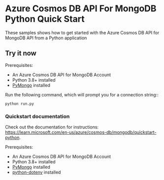 # Azure Cosmos DB API For MongoDB Python Quick Start

These samples shows how to get started with the Azure Cosmos DB API for MongoDB API from a Python application

## Try it now

Prerequisites:

- An Azure Cosmos DB API for MongoDB Account
- Python 3.8+ installed
- [PyMongo](https://www.mongodb.com/docs/drivers/pymongo/) installed

Run the following command, which will prompt you for a connection string::

```python
python run.py
```

### Quickstart documentation

Check out the documentation for instructions: https://learn.microsoft.com/en-us/azure/cosmos-db/mongodb/quickstart-python.

Prerequisites:

- An Azure Cosmos DB API for MongoDB Account
- Python 3.8+ installed
- [PyMongo](https://www.mongodb.com/docs/drivers/pymongo/) installed
- [python-dotenv](https://pypi.org/project/python-dotenv/) installed
